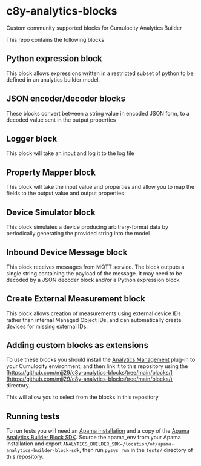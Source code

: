 # c8y-analytics-blocks
Custom community supported blocks for Cumulocity Analytics Builder

This repo contains the following blocks

## Python expression block

This block allows expressions written in a restricted subset of python to be defined in an analytics builder model.

## JSON encoder/decoder blocks

These blocks convert between a string value in encoded JSON form, to a decoded value sent in the output properties

## Logger block

This block will take an input and log it to the log file

## Property Mapper block

This block will take the input value and properties and allow you to map the fields to the output value and output properties

## Device Simulator block

This block simulates a device producing arbitrary-format data by periodically generating the provided string into the model

## Inbound Device Message block

This block receives messages from MQTT service. The block outputs a single string containing the payload of the message. It may need to be decoded by a JSON decoder block and/or a Python expression block.

## Create External Measurement block

This block allows creation of measurements using external device IDs rather than internal Managed Object IDs, and can automatically create devices for missing external IDs.

## Adding custom blocks as extensions

To use these blocks you should install the [Analytics Management](https://github.com/Cumulocity-IoT/cumulocity-analytics-management) plug-in to your Cumulocity environment, and then link it to this repository using the [https://github.com/mjj29/c8y-analytics-blocks/tree/main/blocks/](https://github.com/mjj29/c8y-analytics-blocks/tree/main/blocks/) directory.

This will allow you to select from the blocks in this repository

## Running tests

To run tests you will need an [Apama installation](https://download.cumulocity.com/Apama/) and a copy of the [Apama Analytics Builder Block SDK](https://github.com/Cumulocity-IoT/apama-analytics-builder-block-sdk). Source the apama_env from your Apama installation and export `ANALYTICS_BUILDER_SDK=/location/of/apama-analytics-builder-block-sdk`, then run `pysys run` in the `tests/` directory of this repository.
